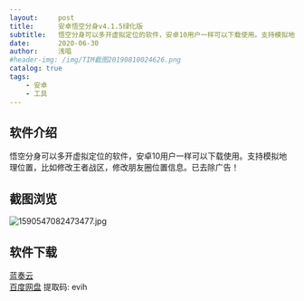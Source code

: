 ```yaml
---
layout:     post
title:      安卓悟空分身v4.1.5绿化版 
subtitle:   悟空分身可以多开虚拟定位的软件，安卓10用户一样可以下载使用。支持模拟地理位置
date:       2020-06-30
author:     浅唱
#header-img: /img/TIM截图20190810024626.png
catalog: true
tags:
    - 安卓
    - 工具
---
```



## 软件介绍
悟空分身可以多开虚拟定位的软件，安卓10用户一样可以下载使用。支持模拟地理位置，比如修改王者战区，修改朋友圈位置信息。已去除广告！

## 截图浏览
![1590547082473477.jpg](https://cdn.jsdelivr.net/gh/qcnhy/img/1590547082473477.jpg)

## 软件下载

[蓝奏云](https://www.lanzous.com/iKgvye68fkd)    
[百度网盘](https://pan.baidu.com/s/1WM016MmZ67y_jMummYwHbQ) 提取码: evih    
